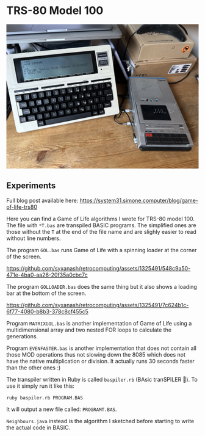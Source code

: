 # TRS-80 Model 100

![trs80](images/trs80model100.jpg)

## Experiments

Full blog post available here: https://system31.simone.computer/blog/game-of-life-trs80

Here you can find a Game of Life algorithms I wrote for TRS-80 model 100.
The file with `*T.bas` are transpiled BASIC programs. The simplified ones are those without the `T` at the end of the file name and are slighly easier to read without line numbers.

The program `GOL.bas` runs Game of Life with a spinning loader at the corner of the screen.

https://github.com/syxanash/retrocomputing/assets/1325491/548c9a50-471e-4ba0-aa26-20f35a0cbc7c

The program `GOLLOADER.bas` does the same thing but it also shows a loading bar at the bottom of the screen.

https://github.com/syxanash/retrocomputing/assets/1325491/7c624b1c-6f77-4080-b8b3-378c8cf455c5

Program `MATRIXGOL.bas` is another implementation of Game of Life using a multidimensional array and two nested FOR loops to calculate the generations.

Program `EVENFASTER.bas` is another implementation that does not contain all those MOD operations thus not slowing down the 8085 which does not have the native multiplication or division. It actually runs 30 seconds faster than the other ones :)

The transpiler written in Ruby is called `baspiler.rb` (BAsic tranSPILER 👀). To use it simply run it like this:

```
ruby baspiler.rb PROGRAM.BAS
```

It will output a new file called: `PROGRAMT.BAS`.

`Neighbours.java` instead is the algorithm I sketched before starting to write the actual code in BASIC.
